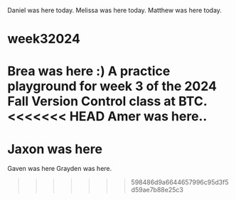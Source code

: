 Daniel was here today.
Melissa was here today.
Matthew was here today.
# week32024
Brea was here :)
A practice playground for week 3 of the 2024 Fall Version Control class at BTC.
<<<<<<< HEAD
Amer was here..
=======
#
# Jaxon was here
Gaven was here
Grayden was here.
>>>>>>> 598486d9a6644657996c95d3f5d59ae7b88e25c3
